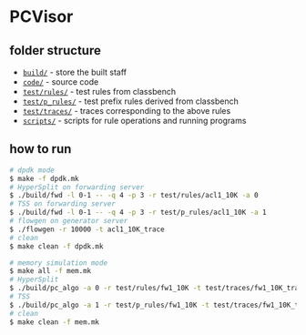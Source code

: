 # PCVisor

## folder structure

* [`build/`](https://github.com/huxh10/PCVisor/tree/master/build) - store the built staff
* [`code/`](https://github.com/huxh10/PCVisor/tree/master/code) - source code
* [`test/rules/`](https://github.com/huxh10/PCVisor/tree/master/test/rules) - test rules from classbench
* [`test/p_rules/`](https://github.com/huxh10/PCVisor/tree/master/test/p_rules) - test prefix rules derived from classbench
* [`test/traces/`](https://github.com/huxh10/PCVisor/tree/master/test/traces) - traces corresponding to the above rules
* [`scripts/`](https://github.com/huxh10/PCVisor/tree/master/scripts) - scripts for rule operations and running programs

## how to run

``` Bash
# dpdk mode
$ make -f dpdk.mk
# HyperSplit on forwarding server
$ ./build/fwd -l 0-1 -- -q 4 -p 3 -r test/rules/acl1_10K -a 0
# TSS on forwarding server
$ ./build/fwd -l 0-1 -- -q 4 -p 3 -r test/p_rules/acl1_10K -a 1
# flowgen on generator server
$ ./flowgen -r 10000 -t acl1_10K_trace
# clean
$ make clean -f dpdk.mk

# memory simulation mode
$ make all -f mem.mk
# HyperSplit
$ ./build/pc_algo -a 0 -r test/rules/fw1_10K -t test/traces/fw1_10K_trace
# TSS
$ ./build/pc_algo -a 1 -r test/p_rules/fw1_10K -t test/traces/fw1_10K_trace
# clean
$ make clean -f mem.mk
```
